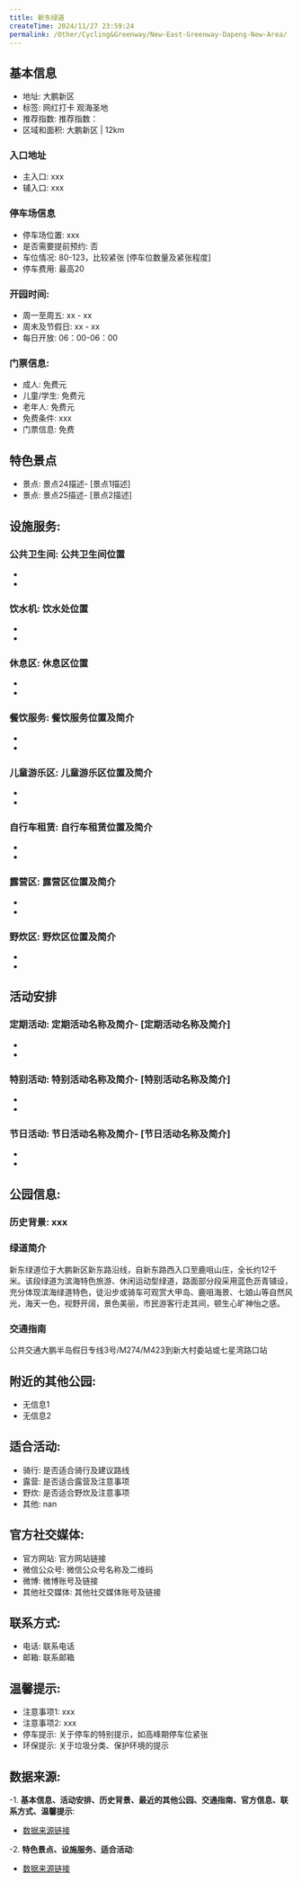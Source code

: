 ```yaml
---
title: 新东绿道
createTime: 2024/11/27 23:59:24
permalink: /Other/Cycling&Greenway/New-East-Greenway-Dapeng-New-Area/
---
```


<ImageCard
  image="https://cgj.sz.gov.cn/attachment/1/1335/1335474/10700840.jpg"
  title="新东绿道"
  description="新东绿道位于大鹏新区新东路沿线，自新东路西入口至鹿咀山庄，全。"
  href="/"
  author="深圳公园"
  date="2024/11/27"
/>

## 基本信息
- 地址: 大鹏新区
- 标签: 网红打卡 观海圣地
- 推荐指数: 推荐指数：
- 区域和面积: 大鹏新区 | 12km

### 入口地址
- 主入口: xxx
- 辅入口: xxx
### 停车场信息
- 停车场位置: xxx
- 是否需要提前预约: 否
- 车位情况: 80-123，比较紧张 [停车位数量及紧张程度]
- 停车费用: 最高20

### 开园时间:
- 周一至周五: xx - xx
- 周末及节假日: xx - xx
- 每日开放: 06：00-06：00

### 门票信息:
- 成人: 免费元
- 儿童/学生: 免费元
- 老年人: 免费元
- 免费条件: xxx
- 门票信息: 免费
  
## 特色景点
- 景点: 景点24描述- [景点1描述]
- 景点: 景点25描述- [景点2描述]

## 设施服务:
### 公共卫生间: 公共卫生间位置
-
-
### 饮水机: 饮水处位置
-
-
### 休息区: 休息区位置
-
-
### 餐饮服务: 餐饮服务位置及简介
-
-
### 儿童游乐区: 儿童游乐区位置及简介
-
-
### 自行车租赁: 自行车租赁位置及简介
-
-
### 露营区: 露营区位置及简介
-
-
### 野炊区: 野炊区位置及简介
-
-

## 活动安排
### 定期活动: 定期活动名称及简介- [定期活动名称及简介]
-
-
### 特别活动: 特别活动名称及简介- [特别活动名称及简介]
-
-
### 节日活动: 节日活动名称及简介- [节日活动名称及简介]
-
-

## 公园信息:
### 历史背景: xxx
### 绿道简介
新东绿道位于大鹏新区新东路沿线，自新东路西入口至鹿咀山庄，全长约12千米。该段绿道为滨海特色旅游、休闲运动型绿道，路面部分段采用蓝色沥青铺设，充分体现滨海绿道特色，徒沿步或骑车可观赏大甲岛、鹿咀海景、七娘山等自然风光，海天一色，视野开阔，景色美丽，市民游客行走其间，顿生心旷神怡之感。
### 交通指南
公共交通大鹏半岛假日专线3号/M274/M423到新大村委站或七星湾路口站

## 附近的其他公园:
- 无信息1
- 无信息2

## 适合活动:
- 骑行: 是否适合骑行及建议路线
- 露营: 是否适合露营及注意事项
- 野炊: 是否适合野炊及注意事项
- 其他: nan

## 官方社交媒体:
- 官方网站: 官方网站链接
- 微信公众号: 微信公众号名称及二维码
- 微博: 微博账号及链接
- 其他社交媒体: 其他社交媒体账号及链接

## 联系方式:
- 电话: 联系电话
- 邮箱: 联系邮箱

## 温馨提示:
- 注意事项1: xxx
- 注意事项2: xxx
- 停车提示: 关于停车的特别提示，如高峰期停车位紧张
- 环保提示: 关于垃圾分类、保护环境的提示

## 数据来源:
-1. **基本信息、活动安排、历史背景、最近的其他公园、交通指南、官方信息、联系方式、温馨提示**:
- [数据来源链接](https://cgj.sz.gov.cn/xsmh/gysz/szld/content/post_10700840.html)

-2. **特色景点、设施服务、适合活动**:
- [数据来源链接](https://cgj.sz.gov.cn/xsmh/gysz/szld/content/post_10700840.html)

